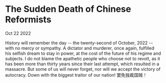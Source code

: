 # The Sudden Death of Chinese Reformists

Oct 22 2022

History will remember the day -- the twenty-second of October, 2022 -- with no mercy or sympathy. A dictator and murderer, once again, fulfilled his selfish dream to stay in power, at the cost of the future of his regime and subjects. I do not blame the apathetic people who choose not to revolt, as it has been more than thirty years since their last attempt, which resulted in a massacre. But some of us will never forget, nor will we accept the victory of autocracy. Down with the biggest traitor of our nation! 罢免独裁国贼！
